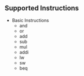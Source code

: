 ## Supported Instructions

* Basic Instructions
	* and
	* or
	* add
	* sub
	* mul
	* addi
	* lw
	* sw
	* beq 
